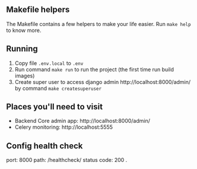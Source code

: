 ## Makefile helpers

The Makefile contains a few helpers to make your life easier. Run `make help` to know more.


## Running

1. Copy file `.env.local` to `.env`
2. Run command `make run` to run the project (the first time run build images)
3. Create super user to access django admin http://localhost:8000/admin/ by command `make createsuperuser`


## Places you'll need to visit

- Backend Core admin app: http://localhost:8000/admin/
- Celery monitoring: http://localhost:5555


## Config health check

port: 8000
path: /healthcheck/
status code: 200
.
